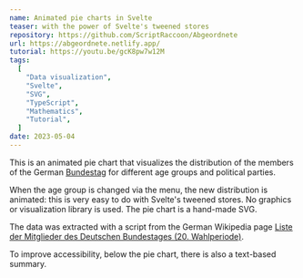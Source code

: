 ```yaml
---
name: Animated pie charts in Svelte
teaser: with the power of Svelte's tweened stores
repository: https://github.com/ScriptRaccoon/Abgeordnete
url: https://abgeordnete.netlify.app/
tutorial: https://youtu.be/gcK8pw7w12M
tags:
  [
    "Data visualization",
    "Svelte",
    "SVG",
    "TypeScript",
    "Mathematics",
    "Tutorial",
  ]
date: 2023-05-04
---
```


This is an animated pie chart that visualizes the distribution of the members of the German [Bundestag](https://de.wikipedia.org/wiki/Deutscher_Bundestag) for different age groups and political parties.

When the age group is changed via the menu, the new distribution is animated: this is very easy to do with Svelte's tweened stores. No graphics or visualization library is used. The pie chart is a hand-made SVG.

The data was extracted with a script from the German Wikipedia page [Liste der Mitglieder des Deutschen Bundestages (20. Wahlperiode)](https://de.wikipedia.org/wiki/Liste_der_Mitglieder_des_Deutschen_Bundestages_%2820._Wahlperiode%29).

To improve accessibility, below the pie chart, there is also a text-based summary.
